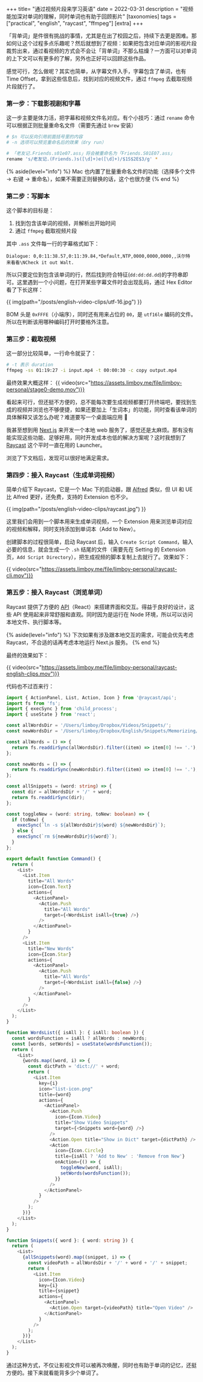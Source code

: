 +++
title= "通过视频片段来学习英语"
date = 2022-03-31
description = "视频能加深对单词的理解，同时单词也有助于回顾影片"
[taxonomies]
tags = ["practical", "english", "raycast", "ffmpeg"]
[extra]
+++

「背单词」是件很有挑战的事情，尤其是在出了校园之后，持续下去更是困难。那如何让这个过程多点乐趣呢？然后就想到了视频：如果把包含对应单词的影视片段裁剪出来，通过看视频的方式会不会让「背单词」不那么枯燥？一方面可以对单词的上下文可以有更多的了解，另外也正好可以回顾这些作品。

感觉可行，怎么做呢？其实也简单，从字幕文件入手，字幕包含了单词，也有 Time Offset，拿到这些信息后，找到对应的视频文件，通过 `ffmpeg` 去截取视频片段就行了。

### 第一步：下载影视剧和字幕

这一步主要是体力活，把字幕和视频文件名对应。有个小技巧：通过 `rename` 命令可以根据正则批量重命名文件（需要先通过 `brew` 安装）

```bash
# $n 可以反向引用前面括号里的内容
# -n 选项可以预览重命名后的效果（dry run）

# 「老友记.Friends.s01e07.ass」将会被重命名为「Friends.S01E07.ass」
rename 's/老友记.(Friends.)s([\d]+)e([\d]+)/$1S$2E$3/g' *
```

{% aside(level="info") %}
Mac 也内置了批量重命名文件的功能（选择多个文件 -> 右键 -> 重命名），如果不需要正则替换的话，这个也很方便
{% end %}

### 第二步：写脚本

这个脚本的目标是：

1. 找到包含该单词的视频，并解析出开始时间
2. 通过 `ffmpeg` 截取视频片段

其中 `.ass` 文件每一行的字幕格式如下：

```
Dialogue: 0,0:11:38.57,0:11:39.84,*Default,NTP,0000,0000,0000,,沃尔特  来看看\NCheck it out Walt.
```

所以只要定位到包含该单词的行，然后找到符合特征(`dd:dd:dd.dd`)的字符串即可。这里遇到一个小问题，在打开某些字幕文件时会出现乱码，通过 Hex Editor 看了下长这样：

{{ img(path="/posts/english-video-clips/utf-16.jpg") }}

BOM 头是 `0xFFFE`（小端序），同时还有用来占位的 `00`，是 `utf16le` 编码的文件。所以在判断该用哪种编码打开时要格外注意。

### 第三步：截取视频

这一部分比较简单，一行命令就妥了：

```bash
# -t 表示 duration
ffmpeg -ss 01:19:27 -i input.mp4 -t 00:00:30 -c copy output.mp4
```

最终效果大概这样：
{{ video(src="https://assets.limboy.me/file/limboy-personal/stage0-demo.mov")}}

看起来可行，但还挺不方便的，总不能每次要生成视频都要打开终端吧，要找到生成的视频并浏览也不够便捷，如果还要加上「生词本」的功能，同时查看该单词的具体解释又该怎么办呢？难道要写一个桌面端应用 🤔

我甚至想到用 [Next.js](https://nextjs.org/) 来开发一个本地 web 服务了，感觉还是太麻烦。那有没有能实现这些功能、足够好用，同时开发成本也低的解决方案呢？这时我想到了 [Raycast](https://www.raycast.com/) 这个平时一直在用的 Launcher。

浏览了下文档后，发现可以很好地满足需求。

### 第四步：接入 Raycast（生成单词视频）

简单介绍下 Raycast，它是一个 Mac 下的启动器，跟 [Alfred](https://www.alfredapp.com/) 类似，但 UI 和 UE 比 Alfred 更好，还免费，支持的 Extension 也不少。

{{ img(path="/posts/english-video-clips/raycast.jpg") }}

这里我们会用到一个脚本用来生成单词视频，一个 Extension 用来浏览单词对应的视频和解释，同时支持添加到单词本（Add to New）。

创建脚本的过程很简单，启动 Raycast 后，输入 `Create Script Command`，输入必要的信息，就会生成一个 `.sh` 结尾的文件（需要先在 Setting 的 Extension 页，`Add Script Directory`），把生成视频的脚本复制上去就行了。效果如下：

{{ video(src="https://assets.limboy.me/file/limboy-personal/raycast-cli.mov")}}

### 第五步：接入 Raycast（浏览单词）

Raycast 提供了方便的 [API](https://developers.raycast.com/)（React）来搭建界面和交互。得益于良好的设计，这些 API 使用起来非常舒服和直观。同时因为是运行在 Node 环境，所以可以访问本地文件、执行脚本等。

{% aside(level="info") %}
下次如果有涉及跟本地交互的需求，可能会优先考虑 Raycast，不合适的话再考虑本地运行 Next.js 服务。
{% end %}

最终的效果如下：

{{ video(src="https://assets.limboy.me/file/limboy-personal/raycast-english-clips.mov")}}

代码也不过百来行：

```ts
import { ActionPanel, List, Action, Icon } from '@raycast/api';
import fs from 'fs';
import { execSync } from 'child_process';
import { useState } from 'react';

const allWordsDir = '/Users/limboy/Dropbox/Videos/Snippets/';
const newWordsDir = '/Users/limboy/Dropbox/English/Snippets/Memorizing/';

const allWords = () => {
  return fs.readdirSync(allWordsDir).filter((item) => item[0] !== '.');
};

const newWords = () => {
  return fs.readdirSync(newWordsDir).filter((item) => item[0] !== '.');
};

const allSnippets = (word: string) => {
  const dir = allWordsDir + '/' + word;
  return fs.readdirSync(dir);
};

const toggleNew = (word: string, toNew: boolean) => {
  if (toNew) {
    execSync(`ln -s ${allWordsDir}${word} ${newWordsDir}`);
  } else {
    execSync(`rm ${newWordsDir}${word}`);
  }
};

export default function Command() {
  return (
    <List>
      <List.Item
        title="All Words"
        icon={Icon.Text}
        actions={
          <ActionPanel>
            <Action.Push
              title="All Words"
              target={<WordsList isAll={true} />}
            />
          </ActionPanel>
        }
      />
      <List.Item
        title="New Words"
        icon={Icon.Star}
        actions={
          <ActionPanel>
            <Action.Push
              title="All Words"
              target={<WordsList isAll={false} />}
            />
          </ActionPanel>
        }
      />
    </List>
  );
}

function WordsList({ isAll }: { isAll: boolean }) {
  const wordsFunction = isAll ? allWords : newWords;
  const [words, setWords] = useState(wordsFunction());
  return (
    <List>
      {words.map((word, i) => {
        const dictPath = 'dict://' + word;
        return (
          <List.Item
            key={i}
            icon="list-icon.png"
            title={word}
            actions={
              <ActionPanel>
                <Action.Push
                  icon={Icon.Video}
                  title="Show Video Snippets"
                  target={<Snippets word={word} />}
                />
                <Action.Open title="Show in Dict" target={dictPath} />
                <Action
                  icon={Icon.Circle}
                  title={isAll ? 'Add to New' : 'Remove from New'}
                  onAction={() => {
                    toggleNew(word, isAll);
                    setWords(wordsFunction());
                  }}
                />
              </ActionPanel>
            }
          />
        );
      })}
    </List>
  );
}

function Snippets({ word }: { word: string }) {
  return (
    <List>
      {allSnippets(word).map((snippet, i) => {
        const videoPath = allWordsDir + '/' + word + '/' + snippet;
        return (
          <List.Item
            icon={Icon.Video}
            key={i}
            title={snippet}
            actions={
              <ActionPanel>
                <Action.Open target={videoPath} title="Open Video" />
              </ActionPanel>
            }
          />
        );
      })}
    </List>
  );
}
```

通过这种方式，不仅让影视文件可以被再次唤醒，同时也有助于单词的记忆，还挺方便的。接下来就看能背多少个单词了。
